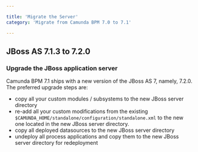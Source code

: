 ```yaml
---

title: 'Migrate the Server'
category: 'Migrate from Camunda BPM 7.0 to 7.1'

---
```


## JBoss AS 7.1.3 to 7.2.0

### Upgrade the JBoss application server

Camunda BPM 7.1 ships with a new version of the JBoss AS 7, namely, 7.2.0.
The preferred upgrade steps are:

* copy all your custom modules / subsystems to the new JBoss server directory
* re-add all your custom modifications from the existing `$CAMUNDA_HOME/standalone/configuration/standalone.xml` to the new one located in the new JBoss server directory.
* copy all deployed datasources to the new JBoss server directory
* undeploy all process applications and copy them to the new JBoss server directory for redeployment
